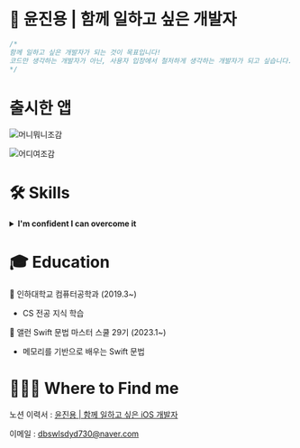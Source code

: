 # 🍎 윤진용 | 함께 일하고 싶은 개발자

```swift
/*
함께 일하고 싶은 개발자가 되는 것이 목표입니다!
코드만 생각하는 개발자가 아닌, 사용자 입장에서 철저하게 생각하는 개발자가 되고 싶습니다.
*/
```

# 출시한 앱
![머니뭐니조감](https://github.com/jinyongyun/jinyongyun/assets/102133961/70f1051b-6063-4864-bc47-6d7255ada512)

![어디여조감](https://github.com/jinyongyun/jinyongyun/assets/102133961/20d0eeeb-fc93-43f6-b97a-e8ab3a0a1299)




# 🛠  Skills
<details>
<summary><b>I'm confident I can overcome it</b></summary>
  <br>
<div markdown="1">

**Swift**

- Swift의 기본 문법을 이해하고 사용합니다.
- 동기 / 비동기 처리와 GCD(Grand Central Dispatch)를 이해하고 있습니다.
- ARC 작동 방식을 이해하고 있습니다.
- 에러처리, 네트워킹, 제네릭 문법에 대해 이해하고 사용합니다.

**iOS / UIKit**

- 2개의 앱 출시를 진행한 경험이 있습니다.
- AutoLayout을 활용한 개발이 가능하며, Storyboard를 통한 UI개발과 Code를 통한 UI개발 모두 가능합니다.
- Modulization에 대한 이해와 경험을 가지고 있습니다.

**iOS / SwiftUI**

- 선언형 UI 개발 방식인 SwiftUI를 이용해 자산관리 샘플 앱을 만든 경험이 있습니다.
- SwiftUI를 이용해서 복잡한 레이아웃의 앱을 구성할 수 있습니다.

**iOS / Architecture**

- MVC 패턴으로 앱과 샘플앱을 다수 제작한 바 있습니다.
- MVC와 MVVM 패턴의 차이를 설명할 수 있습니다.

**iOS 프레임워크, 라이브러리**

- **UIKit, SwiftUI** - UIKit과 SwiftUI를 활용하여 앱을 개발할 수 있습니다.
- **SnapKit** - AutoLayout을 손쉽게 구현할 수 있습니다.
- **CoreLocation** - 사용자의 위치를 실시간으로 가져올 수 있습니다.
- **AlamoFire** - URLSession보다 코드를 더 가독성 있게 사용하며 api통신을 할 수있습니다.
- **KingFisher** - 이미지를 캐싱하여 재접근시 이미지 로딩 시간을 줄여서 사용할 수 있습니다.
- **Firebase** - Firebase를 사용하여 데이터를 Firebase 서버에 저장,삭제,수정,조회 할 수 있습니다.
- **UserNotifications** - 사용자가 지정한 notificationRequest를 UNCenter에 등록하고 알림을 불러올 수 있습니다.
- **UICollectionViewCompositionalLayout** - ****UICollectionViewController의 section 별 복잡한 레이아웃을 구현할 수 있습니다.

</div>
</details>


# 🎓 Education

🌴 인하대학교 컴퓨터공학과 (2019.3~)

+ CS 전공 지식 학습

🍎 앨런 Swift 문법 마스터 스쿨 29기 (2023.1~)

+ 메모리를 기반으로 배우는 Swift 문법


# 🙋🏻‍♂️ Where to Find me 
노션 이력서 : [윤진용 | 함께 일하고 싶은 iOS 개발자](https://www.notion.so/iOS-04886ec6e85a4487bf03ec392e407663?pvs=21)

이메일 : dbswlsdyd730@naver.com
